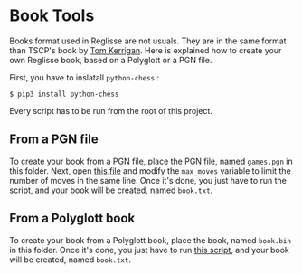 # Book Tools

Books format used in Reglisse are not usuals. They are in the same format than TSCP's book by [Tom Kerrigan](http://www.tckerrigan.com). Here is explained how to create your own Reglisse book, based on a Polyglott or a PGN file.

First, you have to inslatall ```python-chess``` :

```
$ pip3 install python-chess
```

Every script has to be run from the root of this project.

## From a PGN file

To create your book from a PGN file, place the PGN file, named ```games.pgn``` in this folder. Next, open [this file](./pgn_to_book.py) and modify the ```max_moves``` variable to limit the number of moves in the same line. Once it's done, you just have to run the script, and your book will be created, named ```book.txt```.

## From a Polyglott book

To create your book from a Polyglott book, place the book, named ```book.bin``` in this folder. Once it's done, you just have to run [this script](./polyglott_to_book.py), and your book will be created, named ```book.txt```.